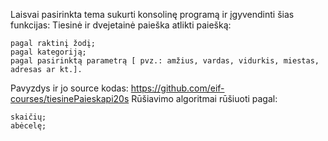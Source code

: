 Laisvai pasirinkta tema sukurti konsolinę programą ir įgyvendinti šias funkcijas: 
 Tiesinė ir dvejetainė paieška 
atlikti paiešką:

    pagal raktinį žodį;
    pagal kategoriją;
    pagal pasirinktą parametrą [ pvz.: amžius, vardas, vidurkis, miestas, adresas ar kt.].

Pavyzdys ir jo source kodas: https://github.com/eif-courses/tiesinePaieskapi20s
 Rūšiavimo algoritmai 
rūšiuoti pagal:

    skaičių;
    abėcelę;
